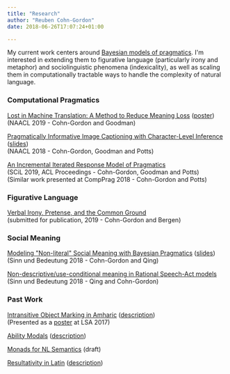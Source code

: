 ```yaml
---
title: "Research"
author: "Reuben Cohn-Gordon"
date: 2018-06-26T17:07:24+01:00

---
```



My current work centers around [Bayesian models of pragmatics](https://reubencohngordon.com/blog/social-reasoning-in-arcadia/). I'm interested in extending them to figurative language (particularly irony and metaphor) and sociolinguistic phenomena (indexicality), as well as scaling them in computationally tractable ways to handle the complexity of natural language.

### Computational Pragmatics

[Lost in Machine Translation: A Method to Reduce Meaning Loss](https://arxiv.org/abs/1902.09514) ([poster](/docs/naacl2019.pdf)) <br/> (NAACL 2019 - Cohn-Gordon and Goodman)

[Pragmatically Informative Image Captioning with Character-Level Inference](https://arxiv.org/abs/1804.05417) ([slides](/docs/naacl_slides.pdf)) <br/> (NAACL 2018 - Cohn-Gordon, Goodman and Potts)

[An Incremental Iterated Response Model of Pragmatics](https://arxiv.org/abs/1810.00367) <br/> (SCiL 2019, ACL Proceedings - Cohn-Gordon, Goodman and Potts) <br>
(Similar work presented at CompPrag 2018 - Cohn-Gordon and Potts)

### Figurative Language

[Verbal Irony, Pretense, and the Common Ground](/docs/irony.pdf) <br/> (submitted for publication, 2019 - Cohn-Gordon and Bergen)

### Social Meaning

[Modeling "Non-literal" Social Meaning with Bayesian Pragmatics](/docs/socialmet.pdf) ([slides](/docs/sub_slides.pdf)) <br/>(Sinn und Bedeutung 2018 - Cohn-Gordon and Qing)

[Non-descriptive/use-conditional meaning in Rational Speech-Act models](/docs/usecond.pdf) <br/> (Sinn und Bedeutung 2018 - Qing and Cohn-Gordon)

### Past Work

[Intransitive Object Marking in Amharic](/docs/amharic.pdf) ([description](/docs/dares-and-warnings-in-amharic/)) <br/> (Presented as a [poster](/docs/amharicposter.pdf) at LSA 2017)

[Ability Modals](/docs/modals.pdf) ([description](/docs/ability-modals/))

[Monads for NL Semantics](/docs/monads.pdf) (draft)

[Resultativity in Latin](/docs/resultatives.pdf) ([description](/docs/resultativity-in-latin/))
